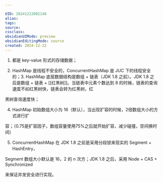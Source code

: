 ```yaml
---

UID: 20241222002146 
alias: 
tags: 
source: 
cssclass: 
obsidianUIMode: preview
obsidianEditingMode: source
created: 2024-12-22
---
```



1. 都是 key-value 形式的存储数据；

2. HashMap 是线程不安全的，ConcurrentHashMap 是 JUC 下的线程安全的；3. HashMap 底层数据结构是数组 + 链表（JDK 1.8 之前）。JDK 1.8 之后是数组 + 链表 + [[红黑树]]。当链表中元素个数达到 8 的时候，链表的查询速度不如红黑树快，链表会转为红黑树，红

黑树查询速度快；

4. HashMap 初始数组大小为 16（默认），当出现扩容的时候，2倍数组大小的方式进行扩

容；（0.75是扩容因子，数组容量使用75%之后就开始扩容，减少碰撞，空间换时间）

5. ConcurrentHashMap 在 JDK 1.8 之前是采用分段锁来现实的 Segment + HashEntry，

Segment 数组大小默认是 16，2 的 n 次方；JDK 1.8 之后，采用 Node + CAS + Synchronized

来保证并发安全进行实现。


